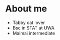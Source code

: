 # About me

- Tabby cat lover
- Bsc in STAT at UWA
- Maimai intermediate

<!---
Saffr0nw/Saffr0nw is a ✨ special ✨ repository because its `README.md` (this file) appears on your GitHub profile.
You can click the Preview link to take a look at your changes.
--->
